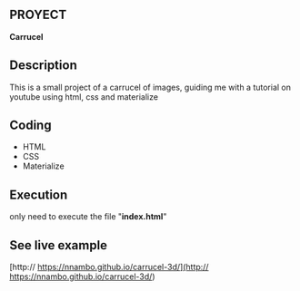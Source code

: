 ## PROYECT
**Carrucel**

## Description
This is a small project of a carrucel of images, guiding me with a tutorial on youtube
using html, css and materialize

## Coding
- HTML
- CSS
- Materialize

## Execution
only need to execute the file "**index.html**"

## See live example
[http:// https://nnambo.github.io/carrucel-3d/](http:// https://nnambo.github.io/carrucel-3d/)

